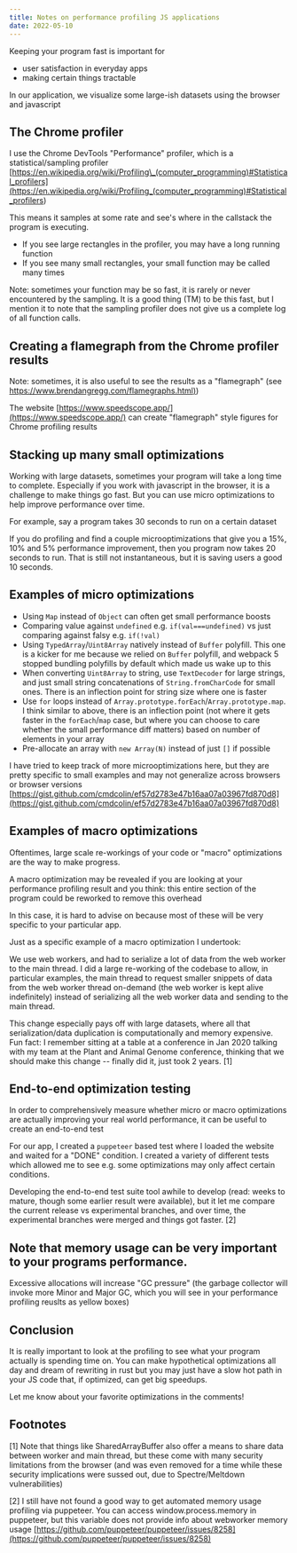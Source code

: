 ```yaml
---
title: Notes on performance profiling JS applications
date: 2022-05-10
---
```


Keeping your program fast is important for

- user satisfaction in everyday apps
- making certain things tractable

In our application, we visualize some large-ish datasets using the browser and
javascript

## The Chrome profiler

I use the Chrome DevTools "Performance" profiler, which is a
statistical/sampling profiler
[https://en.wikipedia.org/wiki/Profiling\_(computer_programming)#Statistical_profilers](<https://en.wikipedia.org/wiki/Profiling_(computer_programming)#Statistical_profilers>)

This means it samples at some rate and see's where in the callstack the program
is executing.

- If you see large rectangles in the profiler, you may have a long running
  function
- If you see many small rectangles, your small function may be called many
  times

Note: sometimes your function may be so fast, it is rarely or never encountered
by the sampling. It is a good thing (TM) to be this fast, but I mention it to
note that the sampling profiler does not give us a complete log of all function
calls.

## Creating a flamegraph from the Chrome profiler results

Note: sometimes, it is also useful to see the results as a "flamegraph" (see
[https://www.brendangregg.com/flamegraphs.html)](https://www.brendangregg.com/flamegraphs.html))

The website [https://www.speedscope.app/](https://www.speedscope.app/) can
create "flamegraph" style figures for Chrome profiling results

## Stacking up many small optimizations

Working with large datasets, sometimes your program will take a long time to
complete. Especially if you work with javascript in the browser, it is a
challenge to make things go fast. But you can use micro optimizations to help
improve performance over time.

For example, say a program takes 30 seconds to run on a certain dataset

If you do profiling and find a couple microoptimizations that give you a 15%,
10% and 5% performance improvement, then you program now takes 20 seconds to
run. That is still not instantaneous, but it is saving users a good 10 seconds.

## Examples of micro optimizations

- Using `Map` instead of `Object` can often get small performance boosts
- Comparing value against `undefined` e.g. `if(val===undefined)` vs just
  comparing against falsy e.g. `if(!val)`
- Using `TypedArray`/`Uint8Array` natively instead of `Buffer` polyfill. This
  one is a kicker for me because we relied on `Buffer` polyfill, and webpack 5
  stopped bundling polyfills by default which made us wake up to this
- When converting `Uint8Array` to string, use `TextDecoder` for large strings, and
  just small string concatenations of `String.fromCharCode` for small ones.
  There is an inflection point for string size where one is faster
- Use `for` loops instead of `Array.prototype.forEach`/`Array.prototype.map`. I
  think similar to above, there is an inflection point (not where it gets
  faster in the `forEach`/`map` case, but where you can choose to care whether
  the small performance diff matters) based on number of elements in your array
- Pre-allocate an array with `new Array(N)` instead of just `[]` if possible

I have tried to keep track of more microoptimizations here, but they are pretty
specific to small examples and may not generalize across browsers or browser
versions [https://gist.github.com/cmdcolin/ef57d2783e47b16aa07a03967fd870d8](https://gist.github.com/cmdcolin/ef57d2783e47b16aa07a03967fd870d8)

## Examples of macro optimizations

Oftentimes, large scale re-workings of your code or "macro" optimizations are
the way to make progress.

A macro optimization may be revealed if you are looking at your performance
profiling result and you think: this entire section of the program could be
reworked to remove this overhead

In this case, it is hard to advise on because most of these will be very
specific to your particular app.

Just as a specific example of a macro optimization I undertook:

We use web workers, and had to serialize a lot of data from the web worker to
the main thread. I did a large re-working of the codebase to allow, in
particular examples, the main thread to request smaller snippets of data from
the web worker thread on-demand (the web worker is kept alive indefinitely)
instead of serializing all the web worker data and sending to the main thread.

This change especially pays off with large datasets, where all that
serialization/data duplication is computationally and memory expensive. Fun
fact: I remember sitting at a table at a conference in Jan 2020 talking with my
team at the Plant and Animal Genome conference, thinking that we should make
this change -- finally did it, just took 2 years. [1]

## End-to-end optimization testing

In order to comprehensively measure whether micro or macro optimizations are
actually improving your real world performance, it can be useful to create an
end-to-end test

For our app, I created a `puppeteer` based test where I loaded the website and
waited for a "DONE" condition. I created a variety of different tests which
allowed me to see e.g. some optimizations may only affect certain conditions.

Developing the end-to-end test suite tool awhile to develop (read: weeks to
mature, though some earlier result were available), but it let me compare the
current release vs experimental branches, and over time, the experimental
branches were merged and things got faster. [2]

## Note that memory usage can be very important to your programs performance.

Excessive allocations will increase "GC pressure" (the garbage collector will
invoke more Minor and Major GC, which you will see in your performance
profiling reuslts as yellow boxes)

## Conclusion

It is really important to look at the profiling to see what your program
actually is spending time on. You can make hypothetical optimizations all day
and dream of rewriting in rust but you may just have a slow hot path in your JS
code that, if optimized, can get big speedups.

Let me know about your favorite optimizations in the comments!

## Footnotes

[1] Note that things like SharedArrayBuffer also offer a means to share data
between worker and main thread, but these come with many security limitations
from the browser (and was even removed for a time while these security
implications were sussed out, due to Spectre/Meltdown vulnerabilities)

[2] I still have not found a good way to get automated memory usage profiling
via puppeteer. You can access window.process.memory in puppeteer, but this
variable does not provide info about webworker memory usage
[https://github.com/puppeteer/puppeteer/issues/8258](https://github.com/puppeteer/puppeteer/issues/8258)
